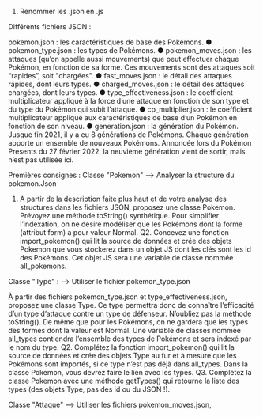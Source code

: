 1) Renommer les .json en .js


Différents fichiers JSON : 

pokemon.json : les caractéristiques de base des Pokémons.
● pokemon_type.json : les types de Pokémons.
● pokemon_moves.json : les attaques (qu’on appelle aussi mouvements) que peut
effectuer chaque Pokémon, en fonction de sa forme.
Ces mouvements sont des attaques soit “rapides”, soit "chargées".
● fast_moves.json : le détail des attaques rapides, dont leurs types.
● charged_moves.json : le détail des attaques chargées, dont leurs types.
● type_effectiveness.json : le coefficient multiplicateur appliqué à la force d’une
attaque en fonction de son type et du type du Pokémon qui subit l’attaque.
● cp_multiplier.json : le coefficient multiplicateur appliqué aux caractéristiques
de base d’un Pokémon en fonction de son niveau.
● generation.json : la génération du Pokémon. Jusque fin 2021, il y a eu 8
générations de Pokémons. Chaque génération apporte un ensemble de nouveaux
Pokémons. Annoncée lors du Pokémon Presents du 27 février 2022, la neuvième
génération vient de sortir, mais n’est pas utilisée ici.


Premières consignes : 
Classe "Pokemon"
--> Analyser la structure du pokemon.Json

1. A partir de la description faite plus haut et de votre analyse des structures dans les
fichiers JSON, proposez une classe Pokemon. Prévoyez une méthode toString()
synthétique. Pour simplifier l’indexation, on ne désire modéliser que les Pokémons dont la
forme (attribut form) a pour valeur Normal.
Q2. Concevez une fonction import_pokemon() qui lit la source de données et crée des objets
Pokemon que vous stockerez dans un objet JS dont les clés sont les id des Pokémons.
Cet objet JS sera une variable de classe nommée all_pokemons.


Classe "Type" :
--> Utiliser le fichier pokemon_type.json

À partir des fichiers pokemon_type.json et type_effectiveness.json, proposez une
classe Type. Ce type permettra donc de connaître l’efficacité d’un type d’attaque contre
un type de défenseur. N’oubliez pas la méthode toString(). De même que pour les
Pokémons, on ne gardera que les types des formes dont la valeur est Normal. Une
variable de classes nommée all_types contiendra l’ensemble des types de Pokémons
et sera indexé par le nom du type.
Q2. Complétez la fonction import_pokemon() qui lit la source de données et crée des objets
Type au fur et à mesure que les Pokémons sont importés, si ce type n’est pas déjà dans
all_types. Dans la classe Pokemon, vous devrez faire le lien avec les types.
Q3. Complétez la classe Pokemon avec une méthode getTypes() qui retourne la liste des types
(des objets Type, pas des id ou du JSON !).

Classe "Attaque"
--> Utiliser les fichiers pokemon_moves.json, 


